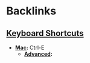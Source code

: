 
# Backlinks
## [Keyboard Shortcuts](<Keyboard Shortcuts.md>)
- **[Mac](<Mac.md>):** Ctrl-E
    - **[Advanced](<Advanced.md>):**

